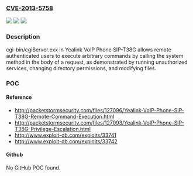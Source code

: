 ### [CVE-2013-5758](https://cve.mitre.org/cgi-bin/cvename.cgi?name=CVE-2013-5758)
![](https://img.shields.io/static/v1?label=Product&message=n%2Fa&color=blue)
![](https://img.shields.io/static/v1?label=Version&message=n%2Fa&color=blue)
![](https://img.shields.io/static/v1?label=Vulnerability&message=n%2Fa&color=brighgreen)

### Description

cgi-bin/cgiServer.exx in Yealink VoIP Phone SIP-T38G allows remote authenticated users to execute arbitrary commands by calling the system method in the body of a request, as demonstrated by running unauthorized services, changing directory permissions, and modifying files.

### POC

#### Reference
- http://packetstormsecurity.com/files/127096/Yealink-VoIP-Phone-SIP-T38G-Remote-Command-Execution.html
- http://packetstormsecurity.com/files/127093/Yealink-VoIP-Phone-SIP-T38G-Privilege-Escalation.html
- http://www.exploit-db.com/exploits/33741
- http://www.exploit-db.com/exploits/33742

#### Github
No GitHub POC found.

